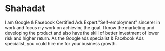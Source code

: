# Shahadat
I am Google & Facebook Certified Ads Expert."Self-employment" sincerer in work and focus my work on achieving the goal. I know the marketing and developing the product and also have the skill of better investment of lower risk and higher return. As the Google ads specialist & Facebook Ads specialist, you could hire me for your business growth.
